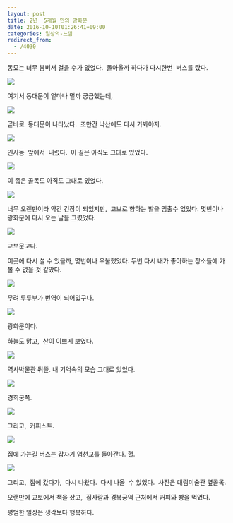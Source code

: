 ```yaml
---
layout: post
title: 2년  5개월 만의 광화문
date: 2016-10-10T01:26:41+09:00
categories: 일상의-느낌
redirect_from:
  - /4030
---
```


동묘는 너무 붐벼서 걸을 수가 없었다.  돌아올까 하다가 다시한번  버스를 탔다.

![ ](/assets/media/uploads_2016_10_20161009_153238.jpg)

여기서 동대문이 얼마나 멀까 궁금했는데,

![ ](/assets/media/uploads_2016_10_20161009_153331.jpg)

곧바로  동대문이 나타났다.  조만간 낙산에도 다시 가봐야지.

![ ](/assets/media/uploads_2016_10_20161009_154933.jpg)

인사동  앞에서  내렸다.  이 길은 아직도 그대로 있었다.

![ ](/assets/media/uploads_2016_10_20161009_155112.jpg)

이 좁은 골목도 아직도 그대로 있었다.

![ ](/assets/media/uploads_2016_10_20161009_155416.jpg)

너무 오랜만이라 약간 긴장이 되었지만,  교보로 향하는 발을 멈출수 없었다. 몇번이나 광화문에 다시 오는 날을 그렸었다.

![ ](/assets/media/uploads_2016_10_20161009_160226.jpg)

교보문고다.

이곳에 다시 설 수 있을까, 몇번이나 우울했었다. 두번 다시 내가 좋아하는 장소들에 가볼 수 없을 것 같았다.

![ ](/assets/media/uploads_2016_10_20161009_161230.jpg)

무려 루루부가 번역이 되어있구나.

![ ](/assets/media/uploads_2016_10_20161009_162218.jpg)

광화문이다.

하늘도 맑고,  산이 이쁘게 보였다.

![ ](/assets/media/uploads_2016_10_20161009_164207.jpg)

역사박물관 뒤뜰. 내 기억속의 모습 그대로 있었다.

![ ](/assets/media/uploads_2016_10_20161009_164521.jpg)

경희궁쪽.

![ ](/assets/media/uploads_2016_10_20161009_165945.jpg)

그리고,  커피스트.

![ ](/assets/media/uploads_2016_10_20161009_174938.jpg)

집에 가는길 버스는 갑자기 염천교를 돌아간다. 헐.

![ ](/assets/media/uploads_2016_10_20161009_202446.jpg)

그리고,  집에 갔다가,  다시 나왔다.  다시 나올  수 있었다.  사진은 대림미술관 옆골목.

오랜만에 교보에서 책을 샀고,  집사람과 경복궁역 근처에서 커피와 빵을 먹었다.

평범한 일상은 생각보다 행복하다.
